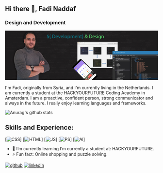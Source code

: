 ## Hi there 👋, Fadi Naddaf
### Design and Development
![Design and Development](https://github.com/F-Naddaf/F-Naddaf/blob/main/GitHub%20Profile%20image-New.jpg)

I'm Fadi, originally from Syria, and I'm currently living in the Netherlands.
I am currently a student at the HACKYOURFUTURE Coding Academy in Amsterdam.
I am a proactive, confident person, strong communicator and always in the future.
I really enjoy learning languages and frameworks.


![Anurag's github stats](https://github-readme-stats.vercel.app/api?username=F-Naddaf)


## Skills and Experience:
[<img src='https://i.ibb.co/km8MJGM/CSS.png' alt='CSS' height='40'>]
[<img src='https://i.ibb.co/qWGVFZ9/HTML.png' alt='HTML' height='40'>]
[<img src='https://i.ibb.co/Ms2GV1p/JS.png' alt='JS' height='40'>]
[<img src='https://i.ibb.co/TKyFTPz/PS.png' alt='PS' height='40'>]
[<img src='https://i.ibb.co/VDD9Bwp/AI.png' alt='AI' height='40'>]


- 🌱 I’m currently learning I’m currently a student at: HACKYOURFUTURE. 
- ⚡ Fun fact: Online shopping and puzzle solving. 


[<img src='https://cdn.jsdelivr.net/npm/simple-icons@3.0.1/icons/github.svg' alt='github' height='40'>](https://github.com/F-Naddaf)  [<img src='https://cdn.jsdelivr.net/npm/simple-icons@3.0.1/icons/linkedin.svg' alt='linkedin' height='40'>](https://www.linkedin.com/in/fadi-naddaf-a04ba7196/)  

